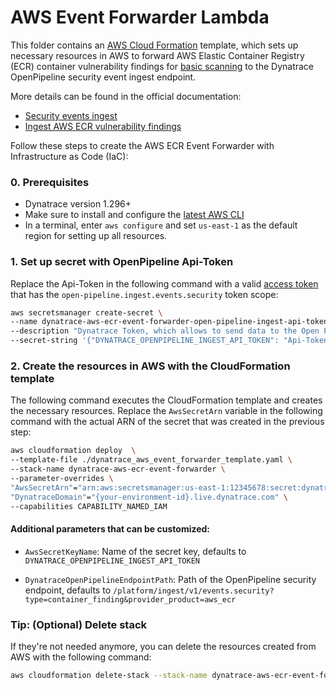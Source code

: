 # AWS Event Forwarder Lambda

This folder contains an [AWS Cloud Formation](https://aws.amazon.com/cloudformation/) template, which sets up necessary resources in AWS to forward AWS Elastic Container Registry (ECR) container vulnerability findings for [basic scanning](https://docs.aws.amazon.com/AmazonECR/latest/userguide/image-scanning-basic.html) to the Dynatrace OpenPipeline security event ingest endpoint.

More details can be found in the official documentation:

- [Security events ingest](https://dt-url.net/1d63p0v)
- [Ingest AWS ECR vulnerability findings](https://dt-url.net/tz03pa8)

Follow these steps to create the AWS ECR Event Forwarder with Infrastructure as Code (IaC):

### 0. Prerequisites

- Dynatrace version 1.296+
- Make sure to install and configure the [latest AWS CLI](https://docs.aws.amazon.com/cli/latest/userguide/getting-started-install.html)
- In a terminal, enter `aws configure` and set `us-east-1` as the default region for setting up all resources.

### 1. Set up secret with OpenPipeline Api-Token

Replace the Api-Token in the following command with a valid [access token](https://docs.dynatrace.com/docs/manage/access-control/access-tokens) that has the `open-pipeline.ingest.events.security` token scope:

```bash
aws secretsmanager create-secret \
--name dynatrace-aws-ecr-event-forwarder-open-pipeline-ingest-api-token \
--description "Dynatrace Token, which allows to send data to the Open Pipeline endpoint." \
--secret-string '{"DYNATRACE_OPENPIPELINE_INGEST_API_TOKEN": "Api-Token"}'
```

### 2. Create the resources in AWS with the CloudFormation template

The following command executes the CloudFormation template and creates the necessary resources. Replace the `AwsSecretArn` variable in the following command with the actual ARN of the secret that was created in the previous step:

```bash
aws cloudformation deploy  \
--template-file ./dynatrace_aws_event_forwarder_template.yaml \
--stack-name dynatrace-aws-ecr-event-forwarder \
--parameter-overrides \
"AwsSecretArn"="arn:aws:secretsmanager:us-east-1:12345678:secret:dynatrace-aws-ecr-event-forwarder-open-pipeline-ingest-api-token-testxyz" \
"DynatraceDomain"="{your-environment-id}.live.dynatrace.com" \
--capabilities CAPABILITY_NAMED_IAM
```

#### Additional parameters that can be customized:

- `AwsSecretKeyName`: Name of the secret key, defaults to `DYNATRACE_OPENPIPELINE_INGEST_API_TOKEN`

- `DynatraceOpenPipelineEndpointPath`: Path of the OpenPipeline security endpoint, defaults to `/platform/ingest/v1/events.security?type=container_finding&provider_product=aws_ecr`

### Tip: (Optional) Delete stack

If they're not needed anymore, you can delete the resources created from AWS with the following command:

```bash
aws cloudformation delete-stack --stack-name dynatrace-aws-ecr-event-forwarder
```
